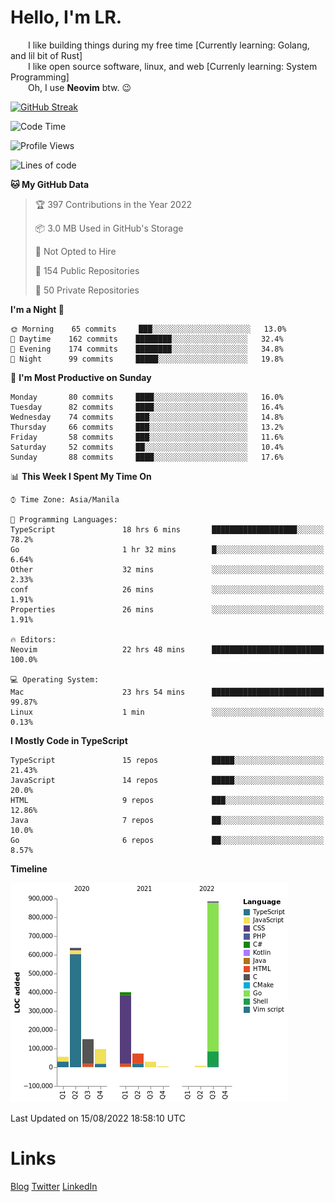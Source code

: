 # Hello, I'm LR. 

  I like building things during my free time [Currently learning: Golang, and lil bit of Rust]  
  I like open source software, linux, and web [Currenly learning: System Programming]  
  Oh, I use **Neovim** btw. :wink:  
  
[![GitHub Streak](https://github-readme-streak-stats.herokuapp.com?user=laureanray&theme=ayu-light&hide_border=true)](https://git.io/streak-stats)

<!--START_SECTION:waka-->
![Code Time](http://img.shields.io/badge/Code%20Time-103%20hrs%2017%20mins-blue)

![Profile Views](http://img.shields.io/badge/Profile%20Views-61-blue)

![Lines of code](https://img.shields.io/badge/From%20Hello%20World%20I%27ve%20Written-2%20Million%20lines%20of%20code-blue)

**🐱 My GitHub Data** 

> 🏆 397 Contributions in the Year 2022
 > 
> 📦 3.0 MB Used in GitHub's Storage 
 > 
> 🚫 Not Opted to Hire
 > 
> 📜 154 Public Repositories 
 > 
> 🔑 50 Private Repositories  
 > 
**I'm a Night 🦉** 

```text
🌞 Morning    65 commits     ███░░░░░░░░░░░░░░░░░░░░░░   13.0% 
🌆 Daytime    162 commits    ████████░░░░░░░░░░░░░░░░░   32.4% 
🌃 Evening    174 commits    ████████░░░░░░░░░░░░░░░░░   34.8% 
🌙 Night      99 commits     █████░░░░░░░░░░░░░░░░░░░░   19.8%

```
📅 **I'm Most Productive on Sunday** 

```text
Monday       80 commits     ████░░░░░░░░░░░░░░░░░░░░░   16.0% 
Tuesday      82 commits     ████░░░░░░░░░░░░░░░░░░░░░   16.4% 
Wednesday    74 commits     ███░░░░░░░░░░░░░░░░░░░░░░   14.8% 
Thursday     66 commits     ███░░░░░░░░░░░░░░░░░░░░░░   13.2% 
Friday       58 commits     ███░░░░░░░░░░░░░░░░░░░░░░   11.6% 
Saturday     52 commits     ██░░░░░░░░░░░░░░░░░░░░░░░   10.4% 
Sunday       88 commits     ████░░░░░░░░░░░░░░░░░░░░░   17.6%

```


📊 **This Week I Spent My Time On** 

```text
⌚︎ Time Zone: Asia/Manila

💬 Programming Languages: 
TypeScript               18 hrs 6 mins       ███████████████████░░░░░░   78.2% 
Go                       1 hr 32 mins        █░░░░░░░░░░░░░░░░░░░░░░░░   6.64% 
Other                    32 mins             ░░░░░░░░░░░░░░░░░░░░░░░░░   2.33% 
conf                     26 mins             ░░░░░░░░░░░░░░░░░░░░░░░░░   1.91% 
Properties               26 mins             ░░░░░░░░░░░░░░░░░░░░░░░░░   1.91%

🔥 Editors: 
Neovim                   22 hrs 48 mins      █████████████████████████   100.0%

💻 Operating System: 
Mac                      23 hrs 54 mins      █████████████████████████   99.87% 
Linux                    1 min               ░░░░░░░░░░░░░░░░░░░░░░░░░   0.13%

```

**I Mostly Code in TypeScript** 

```text
TypeScript               15 repos            █████░░░░░░░░░░░░░░░░░░░░   21.43% 
JavaScript               14 repos            █████░░░░░░░░░░░░░░░░░░░░   20.0% 
HTML                     9 repos             ███░░░░░░░░░░░░░░░░░░░░░░   12.86% 
Java                     7 repos             ██░░░░░░░░░░░░░░░░░░░░░░░   10.0% 
Go                       6 repos             ██░░░░░░░░░░░░░░░░░░░░░░░   8.57%

```


**Timeline**

![Chart not found](https://raw.githubusercontent.com/laureanray/laureanray/master/charts/bar_graph.png) 


 Last Updated on 15/08/2022 18:58:10 UTC
<!--END_SECTION:waka-->

# Links
[Blog](https://lr.hashnode.dev)
[Twitter](https://twitter.com/laureanray)
[LinkedIn](https://linkedin.com/in/laureanray)
